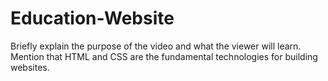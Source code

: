 # Education-Website
Briefly explain the purpose of the video and what the viewer will learn. Mention that HTML and CSS are the fundamental technologies for building websites.
